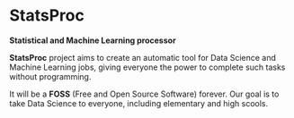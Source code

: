 # StatsProc
**Statistical and Machine Learning processor**

**StatsProc** project aims to create an automatic tool for Data Science and Machine Learning jobs, giving everyone the power to complete such tasks without programming. 

It will be a **FOSS** (Free and Open Source Software) forever. Our goal is to take Data Science to everyone, including elementary and high scools. 


